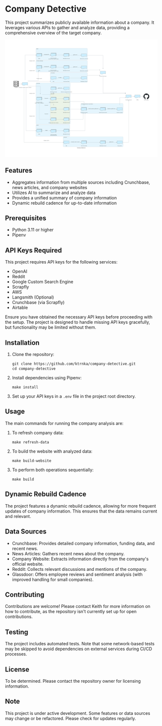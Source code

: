 # Company Detective

This project summarizes publicly available information about a company. It leverages various APIs to gather and analyze data, providing a comprehensive overview of the target company.

![System diagram](system_diagram.png)

## Features

- Aggregates information from multiple sources including Crunchbase, news articles, and company websites
- Utilizes AI to summarize and analyze data
- Provides a unified summary of company information
- Dynamic rebuild cadence for up-to-date information

## Prerequisites

- Python 3.11 or higher
- Pipenv

## API Keys Required

This project requires API keys for the following services:

- OpenAI
- Reddit
- Google Custom Search Engine
- Scrapfly
- AWS
- Langsmith (Optional)
- Crunchbase (via Scrapfly)
- Airtable

Ensure you have obtained the necessary API keys before proceeding with the setup. The project is designed to handle missing API keys gracefully, but functionality may be limited without them.

## Installation

1. Clone the repository:
   ```
   git clone https://github.com/ktrnka/company-detective.git
   cd company-detective
   ```

2. Install dependencies using Pipenv:
   ```
   make install
   ```

3. Set up your API keys in a `.env` file in the project root directory.

## Usage

The main commands for running the company analysis are:

1. To refresh company data:
   ```
   make refresh-data
   ```

2. To build the website with analyzed data:
   ```
   make build-website
   ```

3. To perform both operations sequentially:
   ```
   make build
   ```

## Dynamic Rebuild Cadence

The project features a dynamic rebuild cadence, allowing for more frequent updates of company information. This ensures that the data remains current and relevant.

## Data Sources

- Crunchbase: Provides detailed company information, funding data, and recent news.
- News Articles: Gathers recent news about the company.
- Company Website: Extracts information directly from the company's official website.
- Reddit: Collects relevant discussions and mentions of the company.
- Glassdoor: Offers employee reviews and sentiment analysis (with improved handling for small companies).

## Contributing

Contributions are welcome! Please contact Keith for more information on how to contribute, as the repository isn't currently set up for open contributions.

## Testing

The project includes automated tests. Note that some network-based tests may be skipped to avoid dependencies on external services during CI/CD processes.

## License

To be determined. Please contact the repository owner for licensing information.

## Note

This project is under active development. Some features or data sources may change or be refactored. Please check for updates regularly.